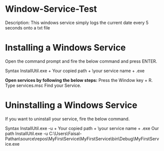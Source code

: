 # Window-Service-Test
Description: This windows service simply logs the current date every 5 seconds onto a txt file

# Installing a Windows Service
Open the command prompt and fire the below command and press ENTER.

Syntax
InstallUtil.exe + Your copied path + \your service name + .exe

**Open services by following the below steps:**
Press the Window key + R.
Type services.msc
Find your Service.

# Uninstalling a Windows Service
If you want to uninstall your service, fire the below command.

Syntax InstallUtil.exe -u + Your copied path + \your service name + .exe
Our path InstallUtil.exe -u C:\Users\Faisal-Pathan\source\repos\MyFirstService\MyFirstService\bin\Debug\MyFirstService.exe
